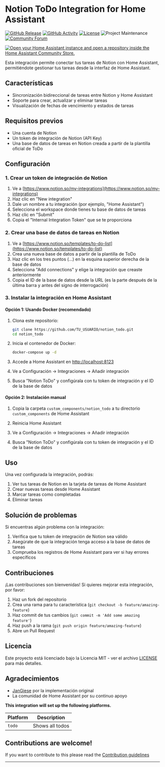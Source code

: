 # Notion ToDo Integration for Home Assistant

[![GitHub Release][releases-shield]][releases]
[![GitHub Activity][commits-shield]][commits]
[![License][license-shield]](LICENSE)
![Project Maintenance][maintenance-shield]
[![Community Forum][forum-shield]][forum]

[![Open your Home Assistant instance and open a repository inside the Home Assistant Community Store.](https://my.home-assistant.io/badges/hacs_repository.svg)](https://my.home-assistant.io/redirect/hacs_repository/?owner=JanGiese&repository=notion_todo&category=integration)

Esta integración permite conectar tus tareas de Notion con Home Assistant, permitiéndote gestionar tus tareas desde la interfaz de Home Assistant.

## Características

- Sincronización bidireccional de tareas entre Notion y Home Assistant
- Soporte para crear, actualizar y eliminar tareas
- Visualización de fechas de vencimiento y estados de tareas

## Requisitos previos

- Una cuenta de Notion
- Un token de integración de Notion (API Key)
- Una base de datos de tareas en Notion creada a partir de la plantilla oficial de ToDo

## Configuración

### 1. Crear un token de integración de Notion

1. Ve a [https://www.notion.so/my-integrations](https://www.notion.so/my-integrations)
2. Haz clic en "New integration"
3. Dale un nombre a tu integración (por ejemplo, "Home Assistant")
4. Selecciona el workspace donde tienes tu base de datos de tareas
5. Haz clic en "Submit"
6. Copia el "Internal Integration Token" que se te proporciona

### 2. Crear una base de datos de tareas en Notion

1. Ve a [https://www.notion.so/templates/to-do-list](https://www.notion.so/templates/to-do-list)
2. Crea una nueva base de datos a partir de la plantilla de ToDo
3. Haz clic en los tres puntos (...) en la esquina superior derecha de la base de datos
4. Selecciona "Add connections" y elige la integración que creaste anteriormente
5. Copia el ID de la base de datos desde la URL (es la parte después de la última barra y antes del signo de interrogación)

### 3. Instalar la integración en Home Assistant

#### Opción 1: Usando Docker (recomendado)

1. Clona este repositorio:
   ```bash
   git clone https://github.com/TU_USUARIO/notion_todo.git
   cd notion_todo
   ```

2. Inicia el contenedor de Docker:
   ```bash
   docker-compose up -d
   ```

3. Accede a Home Assistant en [http://localhost:8123](http://localhost:8123)

4. Ve a Configuración -> Integraciones -> Añadir integración
   
5. Busca "Notion ToDo" y configúrala con tu token de integración y el ID de la base de datos

#### Opción 2: Instalación manual

1. Copia la carpeta `custom_components/notion_todo` a tu directorio `custom_components` de Home Assistant

2. Reinicia Home Assistant

3. Ve a Configuración -> Integraciones -> Añadir integración
   
4. Busca "Notion ToDo" y configúrala con tu token de integración y el ID de la base de datos

## Uso

Una vez configurada la integración, podrás:

1. Ver tus tareas de Notion en la tarjeta de tareas de Home Assistant
2. Crear nuevas tareas desde Home Assistant
3. Marcar tareas como completadas
4. Eliminar tareas

## Solución de problemas

Si encuentras algún problema con la integración:

1. Verifica que tu token de integración de Notion sea válido
2. Asegúrate de que la integración tenga acceso a la base de datos de tareas
3. Comprueba los registros de Home Assistant para ver si hay errores específicos

## Contribuciones

¡Las contribuciones son bienvenidas! Si quieres mejorar esta integración, por favor:

1. Haz un fork del repositorio
2. Crea una rama para tu característica (`git checkout -b feature/amazing-feature`)
3. Haz commit de tus cambios (`git commit -m 'Add some amazing feature'`)
4. Haz push a la rama (`git push origin feature/amazing-feature`)
5. Abre un Pull Request

## Licencia

Este proyecto está licenciado bajo la Licencia MIT - ver el archivo [LICENSE](LICENSE) para más detalles.

## Agradecimientos

- [JanGiese](https://github.com/JanGiese) por la implementación original
- La comunidad de Home Assistant por su continuo apoyo

**This integration will set up the following platforms.**

Platform | Description
-- | --
`todo` | Shows all todos

## Contributions are welcome!

If you want to contribute to this please read the [Contribution guidelines](CONTRIBUTING.md)

***

[integration_blueprint]: https://github.com/JanGiese/notion_todo
[commits-shield]: https://img.shields.io/github/commit-activity/y/JanGiese/notion_todo.svg?style=for-the-badge
[commits]: https://github.com/JanGiese/notion_todo/commits/main
[discord-shield]: https://img.shields.io/discord/330944238910963714.svg?style=for-the-badge
[exampleimg]: example.png
[forum-shield]: https://img.shields.io/badge/community-forum-brightgreen.svg?style=for-the-badge
[forum]: https://community.home-assistant.io/
[license-shield]: https://img.shields.io/github/license/JanGiese/notion_todo.svg?style=for-the-badge
[maintenance-shield]: https://img.shields.io/badge/maintainer-JanGiese-blue.svg?style=for-the-badge
[releases-shield]: https://img.shields.io/github/release/JanGiese/notion_todo.svg?style=for-the-badge
[releases]: https://github.com/JanGiese/notion_todo/releases
